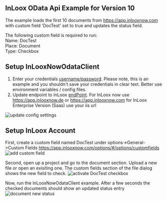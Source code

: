 ## InLoox OData Api Example for Version 10

The example loads the first 10 documents from https://app.inlooxnow.com with custom field 'DocTest' set to true and updates the status field.

The following custom field is required to run:  
Name: DocTest  
Place: Document  
Type: Checkbox  


## Setup InLooxNowOdataClient
1. Enter your credentials [username/password](https://github.com/inloox-dev/inloox-api-client/blob/2ca69ca8110d32fbe05d9a1a15fc81613512331b/InLooxNowODataClient/Program.cs#L17).
Please note, this is an example and you shouldn't save your credentials in clear text. Better use environment variables / config files.
2. Update endpoint to InLoox [endPoint](https://github.com/inloox-dev/inloox-api-client/blob/2ca69ca8110d32fbe05d9a1a15fc81613512331b/InLooxNowODataClient/Program.cs#L14). For InLoox now use https://app.inlooxnow.de or https://app.inlooxnow.com
for InLoox Enterprise Version (Saas) use your iis url

![update config settings](./images/program_main.png "update config settings")

## Setup InLoox Account
First, create a custom field named DocTest under options->General->Custom Fields
https://app.inlooxnow.com/options/#/options/customfields
![add custom field](./images/add_custom_field.png "Add custom field")

Second, open up a project and go to the document section. Upload a new file or open an exisiting one.
The custom fields section of the file dialog shows the new field to check.
![activate DocTest checkbox](./images/activate_checkbox.png "activate DocTest checkbox")

Now, run the InLooxNowOdataClient example. After a few seconds the checked documents should show an updated status entry
![document new status](./images/document_new_status.png "document new status")